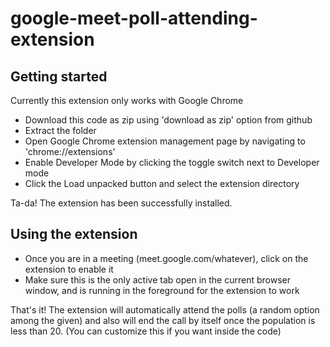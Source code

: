 # google-meet-poll-attending-extension

## Getting started

Currently this extension only works with Google Chrome

- Download this code as zip using 'download as zip' option from github
- Extract the folder 
- Open Google Chrome extension management page by navigating to 'chrome://extensions'
- Enable Developer Mode by clicking the toggle switch next to Developer mode
- Click the Load unpacked button and select the extension directory

Ta-da! The extension has been successfully installed.

## Using the extension

- Once you are in a meeting (meet.google.com/whatever), click on the extension to enable it
- Make sure this is the only active tab open in the current browser window, and is running in the foreground for the extension to work

That's it! The extension will automatically attend the polls (a random option among the given) and also will end the call by itself once the population is less than 20. (You can customize this if you want inside the code)
